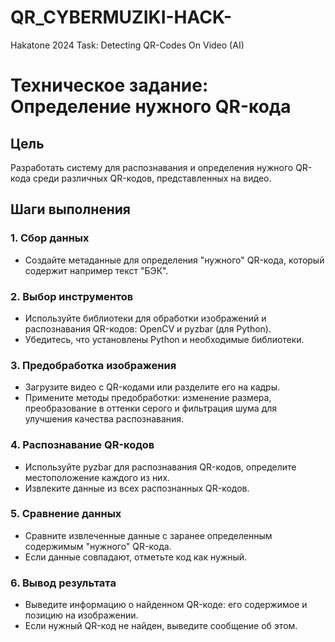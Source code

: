 # QR_CYBERMUZIKI-HACK-
Hakatone 2024 Task: Detecting QR-Codes On Video (AI)

# Техническое задание: Определение нужного QR-кода

## Цель
Разработать систему для распознавания и определения нужного QR-кода среди различных QR-кодов, представленных на видео.

## Шаги выполнения

### 1. Сбор данных
- Создайте метаданные для определения "нужного" QR-кода, который содержит например текст "БЭК".

### 2. Выбор инструментов
- Используйте библиотеки для обработки изображений и распознавания QR-кодов: OpenCV и pyzbar (для Python).
- Убедитесь, что установлены Python и необходимые библиотеки.

### 3. Предобработка изображения
- Загрузите видео с QR-кодами или разделите его на кадры.
- Примените методы предобработки: изменение размера, преобразование в оттенки серого и фильтрация шума для улучшения качества распознавания.

### 4. Распознавание QR-кодов
- Используйте pyzbar для распознавания QR-кодов, определите местоположение каждого из них.
- Извлеките данные из всех распознанных QR-кодов.

### 5. Сравнение данных
- Сравните извлеченные данные с заранее определенным содержимым "нужного" QR-кода.
- Если данные совпадают, отметьте код как нужный.

### 6. Вывод результата
- Выведите информацию о найденном QR-коде: его содержимое и позицию на изображении.
- Если нужный QR-код не найден, выведите сообщение об этом.

